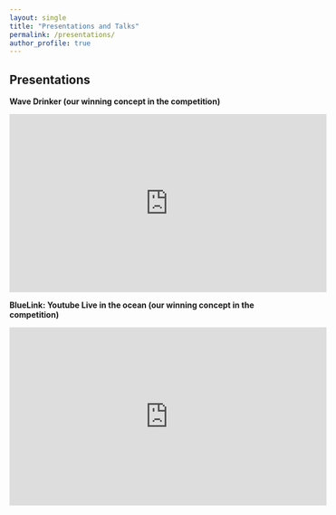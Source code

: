 ```yaml
---
layout: single
title: "Presentations and Talks"
permalink: /presentations/
author_profile: true
---
```


## Presentations

**Wave Drinker (our winning concept in the competition)**
<iframe width="560" height="315" src="https://www.youtube.com/embed/v5HQfuyQW8k" frameborder="0" allow="accelerometer; autoplay; encrypted-media; gyroscope; picture-in-picture" allowfullscreen></iframe>

<br />

**BlueLink: Youtube Live in the ocean (our winning concept in the competition)**
<iframe width="560" height="315" src="https://www.youtube.com/embed/uhtcPQ0r0gs" frameborder="0" allow="accelerometer; autoplay; encrypted-media; gyroscope; picture-in-picture" allowfullscreen></iframe>
